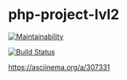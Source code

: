 # php-project-lvl2

[![Maintainability](https://api.codeclimate.com/v1/badges/53cb823d29156757da6c/maintainability)](https://codeclimate.com/github/vvgromo/php-project-lvl2/maintainability)

[![Build Status](https://travis-ci.org/vvgromo/php-project-lvl2.svg?branch=master)](https://travis-ci.org/vvgromo/php-project-lvl2)

https://asciinema.org/a/307331